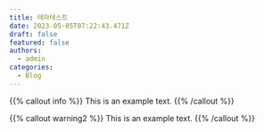 ```yaml
---
title: 테마테스트
date: 2023-05-05T07:22:43.471Z
draft: false
featured: false
authors:
  - admin
categories:
  - Blog
---
```



{{% callout info %}}
This is an example text.
{{% /callout %}}

{{% callout warning2 %}}
This is an example text.
{{% /callout %}}
  

